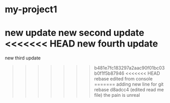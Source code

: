 # my-project1
new update
new second update
<<<<<<< HEAD
new fourth update
=======
new third update
>>>>>>> b481e7fc183297a2aac90f01bc03b0f1f5b87946
<<<<<<< HEAD
rebase edited from console
=======
adding new line for git rebase
>>>>>>> d8adcc4 (edited read me file)
the pain is unreal
